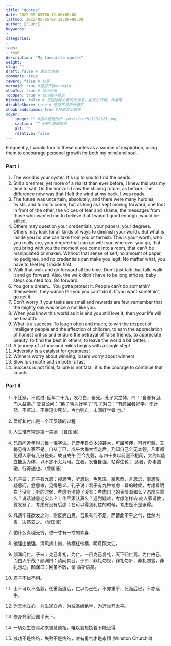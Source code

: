 ```yaml
---
title: "Quotes"
date: 2022-05-05T00:18:06+08:00
lastmod: 2022-05-05T00:18:06+08:00
author: ["Jun"]
keywords: 
- 
categories: 
- 
tags: 
- read
description: "My favourite quotes"
weight:
slug: ""
draft: false # 是否为草稿
comments: true
reward: false # 打赏
mermaid: true #是否开启mermaid
showToc: true # 显示目录
TocOpen: true # 自动展开目录
hidemeta: false # 是否隐藏文章的元信息，如发布日期、作者等
disableShare: true # 底部不显示分享栏
showbreadcrumbs: true #顶部显示路径
cover:
    image: "" #图片路径例如：posts/tech/123/123.png
    caption: "" #图片底部描述
    alt: ""
    relative: false
---
```


Frequently, I would turn to these quotes as a source of inspiration, using them to encourage personal growth for both my mind and soul.

### Part I
1. The world is your oyster. It's up to you to find the pearls.
2. Still a dreamer, yet more of a realist than ever before, I knew this
was my time to sail. On the horizon I saw the shining future, as before. The difference now was that I felt
the wind at my back. I was ready.
3. The future was uncertain, absolutely, and there were many hurdles,
twists, and turns to come, but as long as I kept moving forward, one foot in front of the other, the voices
of fear and shame, the messages from those who wanted me to believe that I wasn't good enough, would be
stilled.
4. Others may question your credentials, your papers, your degrees.
Others may look for all kinds of ways to diminish your worth. But what is inside you no one can take from
you or tarnish. This is your worth, who you really are, your degree that can go with you wherever you go,
that you bring with you the moment you come into a room, that can't be manipulated or shaken. Without that
sense of self, no amount of paper, no pedigree, and no credentials can make you legit. No matter what, you
have to feel legit inside first.
5. Walk that walk and go forward all the time. Don't just talk that
talk, walk it and go forward. Also, the walk didn't have to be long strides; baby steps counted too. Go
forward.
6. You got a dream... You gotta protect it. People can't do somethin'
themselves, they wanna tell you you can't do it. If you want somethin', go get it. 
7. Don't worry if your tasks are small and rewards are few, remember
that the mighty oak was once a nut like you. 
8. When you know this world as it is and you still love it, then your
life will be beautiful.
9. What is a success: To laugh often and much, to win the respect of
intelligent people and the affection of children, to earn the appreciation of honest critics and endure the
betrayal of false friends, to appreciate beauty, to find the best in others, to leave the world a bit
better... 
10. A journey of a thousand miles begins with a single step!
11. Adversity is a catalyst for greatness! 
12. Winners worry about winning; losers worry about winners
13. Slow is smooth and smooth is fast
14. Success is not final, failure is not fatal, it is the courage to continue that counts.


### Part II
1. 不迁怒，不贰过: 回年二十九，发尽白，蚤死。孔子哭之恸，曰：“自吾有回，门人益亲。” 鲁哀公问：“弟子孰为好学？”孔子对曰：“有颜回者好学，不迁怒，不贰过。不幸短命死矣，今也则亡，未闻好学者 也。”

2. 爱好和付出是一个正反馈的过程

3. 人生惟有常是第一美德 （曾国藩）

4. 兄自问近年得力惟一悔字诀。兄昔年自负本领甚大，可屈可伸，可行可藏，又每见得人家不是。自从丁已、戊午大悔大悟之后，乃知自己全无本领，凡事都见得人家有几分是处。故自成午 至今九载，与四十岁以前迥不相同，大约以能立能达为体，以不怨不尤为用。立者，发奋自强，站得住也； 达者，办事圆融，行得通也。（曾国藩）

5. 孔子曰：君子有九思：视思明，听思聪，色思温，貌思恭，言思忠，事思敬，疑思问，忿思难，见得思义。孔子说：君子有九种考虑：看的时候，考虑看明白了没有；听的时候，考虑听清楚了没有；考虑自己的表情温和么？态度庄重么？说话诚恳老实么？工作严肃认真么？遇到疑难，考虑怎样去 向人家请教；要发怒了，考虑有没有后患；在可以得到利益的时候，考虑是不是该得。

6. 凡遇牢骚欲发之时，则反躬自思，吾果有何不足，而蓄此不平之气，猛然内省，决然去之。（曾国藩）

7. 怕什么真理无穷，进一寸有一寸的欢喜.

8. 他强由他强，清风拂山岗，他横任他横，明月照大江。

9. 颜渊问仁。子曰：克己复礼，为仁。一日克己复礼，天下归仁焉。为仁由己，而由人乎哉？颜渊曰：请问其目。子曰：非礼勿视，非礼勿听，非礼勿言，非礼勿动。颜渊曰：回虽不敏，请 事斯语矣。

10. 君子不忧不惧。

11. 士不可以不弘毅，任重而道远，仁以为己任，不亦重乎，死而后已，不亦远乎。

12. 为天地立心，为生民立命，为往圣继绝学，为万世开太平。

13. 修身齐家治国平天下。

14. 一切众生皆具如来智慧德相，唯以妄想执着不能证得.

15. 成功不是终结，失败不是终结，唯有勇气才是永恒 (Winston Churchill)


